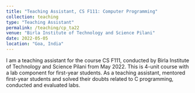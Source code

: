 ```yaml
---
title: "Teaching Assistant, CS F111: Computer Programming"
collection: teaching
type: "Teaching Assistant"
permalink: /teaching/cp_ta22
venue: "Birla Institute of Technology and Science Pilani"
date: 2022-05-05
location: "Goa, India"
---
```



I am a teaching assistant for the course CS F111, conducted by Birla Institute of Technology and Science Pilani from May 2022. This is 4-unit course with a lab component for first-year students. As a teaching assistant, mentored first-year students and solved their doubts related to C programming, conducted and evaluated labs.